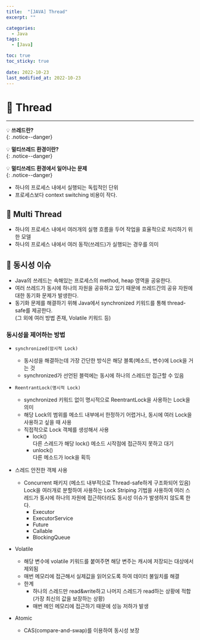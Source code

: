 ```yaml
---
title:  "[JAVA] Thread"
excerpt: "" 

categories:
  - Java
tags:
  - [Java]

toc: true
toc_sticky: true
 
date: 2022-10-23
last_modified_at: 2022-10-23
---
```


# 🚀 Thread
---
💡 **쓰레드란?**   
{: .notice--danger}

💡 **멀티쓰레드 환경이란?**   
{: .notice--danger}

💡 **멀티쓰레드 환경에서 일어나는 문제**   
{: .notice--danger}

- 하나의 프로세스 내에서 실행되는 독립적인 단위
- 프로세스보다 context switching 비용이 작다.

## 📝 Multi Thread
- 하나의 프로세스 내에서 여러개의 실행 흐름을 두어 작업을 효율적으로 처리하기 위한 모델
- 하나의 프로세스 내에서 여러 동작(쓰레드)가 실행되는 경우를 의미

## 📝 동시성 이슈
- Java의 쓰레드는 속해있는 프로세스의 method, heap 영역을 공유한다.
- 여러 쓰레드가 동시에 하나의 자원을 공유하고 있기 때문에 쓰레드간의 공유 자원에 대한 동기화 문제가 발생한다.
- 동기화 문제를 해결하기 위해 Java에서 synchronized 키워드를 통해 thread-safe를 제공한다.  
  (그 외에 여러 방법 존재, Volatile 키워드 등)

### 동시성을 제어하는 방법
- `synchronized(암시적 Lock)`
  - 동시성을 해결하는데 가장 간단한 방식은 해당 블록(메소드, 변수)에 Lock을 거는 것
  - synchronized가 선언된 블럭에는 동시에 하나의 스레드만 접근할 수 있음

- `ReentrantLock(명시적 Lock)`
  - synchronized 키워드 없이 명시적으로 ReentrantLock을 사용하는 Lock을 의미
  - 해당 Lock의 범위를 메소드 내부에서 한정하기 어렵거나, 동시에 여러 Lock을 사용하고 싶을 때 사용
  - 직접적으로 Lock 객체를 생성해서 사용
    - lock()  
      다른 스레드가 해당 lock() 메소드 시작점에 접근하지 못하고 대기
    - unlock()  
      다른 메소드가 lock을 획득
    
- 스레드 안전한 객체 사용
  - Concurrent 패키지 (메소드 내부적으로 Thread-safe하게 구조화되어 있음)  
    Lock을 여러개로 분할하여 사용하는 Lock Striping 기법을 사용하여 여러 스레드가 동시에 하나의 자원에 접근하더라도 동시성 이슈가 발생하지 않도록 한다.
    - Executor
    - ExecutorService
    - Future
    - Callable
    - BlockingQueue

- Volatile
  - 해당 변수에 volatile 키워드를 붙여주면 해당 변주는 캐시에 저장되는 대상에서 제외됨
  - 매번 메모리에 접근해서 실제값을 읽어오도록 하여 데이터 불일치를 해결
  - 한계
    - 하나의 스레드만 read&write하고 나머지 스레드가 read하는 상황에 적합      
      (가장 최신의 값을 보장하는 상황)  
    - 매번 메인 메모리에 접근하기 때문에 성능 저하가 발생

- Atomic
  - CAS(compare-and-swap)를 이용하여 동시성 보장